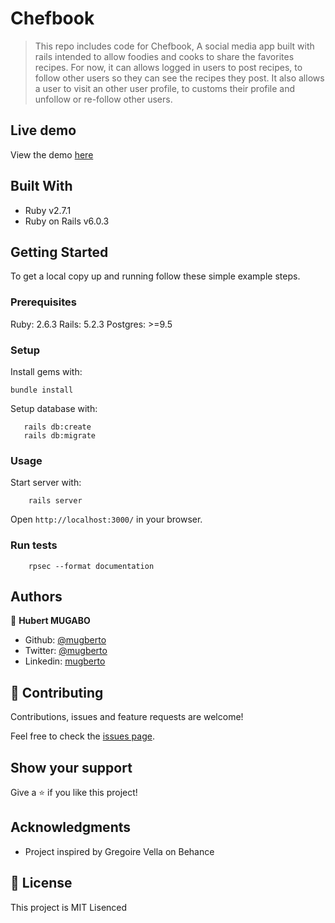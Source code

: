 # Chefbook

> This repo includes code for Chefbook, A social media app built with rails intended to allow foodies and cooks to share the favorites recipes. For now, it can allows logged in users to post recipes, to follow other users so they can see the recipes they post. It also allows a user to visit an other user profile, to customs their profile and unfollow or re-follow other users.

## Live demo

View the demo [here](https://tranquil-scrubland-12854.herokuapp.com/)

## Built With

- Ruby v2.7.1
- Ruby on Rails v6.0.3


## Getting Started

To get a local copy up and running follow these simple example steps.

### Prerequisites

Ruby: 2.6.3
Rails: 5.2.3
Postgres: >=9.5

### Setup

Install gems with:

```
bundle install
```

Setup database with:

```
   rails db:create
   rails db:migrate
```

### Usage

Start server with:

```
    rails server
```

Open `http://localhost:3000/` in your browser.

### Run tests

```
    rpsec --format documentation
```

## Authors

👤 **Hubert MUGABO**

- Github: [@mugberto](https://github.com/mugberto)
- Twitter: [@mugberto](https://twitter.com/mugberto)
- Linkedin: [mugberto](https://www.linkedin.com/in/hubert-mugabo-23144b6a/)

## 🤝 Contributing

Contributions, issues and feature requests are welcome!

Feel free to check the [issues page](https://github.com/mugberto/chef-book/issues).

## Show your support

Give a ⭐️ if you like this project!

## Acknowledgments

- Project inspired by Gregoire Vella on Behance

## 📝 License

This project is MIT Lisenced
